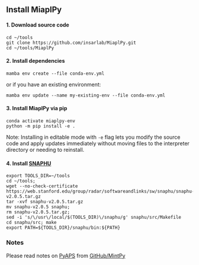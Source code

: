 ## Install MiaplPy

#### 1. Download source code
```
cd ~/tools
git clone https://github.com/insarlab/MiaplPy.git
cd ~/tools/MiaplPy
```

#### 2. Install dependencies
```
mamba env create --file conda-env.yml
```
or if you have an existing environment:

```
mamba env update --name my-existing-env --file conda-env.yml
```

#### 3. Install MiaplPy via pip
```
conda activate miaplpy-env
python -m pip install -e .
```

Note: Installing in editable mode with `-e` flag lets you modify the source code and apply updates immediately without moving files to the interpreter directory or needing to reinstall.

#### 4. Install [SNAPHU](https://web.stanford.edu/group/radar/softwareandlinks/sw/snaphu/) 
```
export TOOLS_DIR=~/tools
cd ~/tools;
wget --no-check-certificate  https://web.stanford.edu/group/radar/softwareandlinks/sw/snaphu/snaphu-v2.0.5.tar.gz
tar -xvf snaphu-v2.0.5.tar.gz
mv snaphu-v2.0.5 snaphu;
rm snaphu-v2.0.5.tar.gz;
sed -i 's/\/usr\/local/$(TOOLS_DIR)\/snaphu/g' snaphu/src/Makefile
cd snaphu/src; make
export PATH=${TOOLS_DIR}/snaphu/bin:${PATH}
```

### Notes
Please read notes on [PyAPS](https://github.com/insarlab/PyAPS) from [GitHub/MintPy](https://github.com/insarlab/MintPy/blob/main/docs/installation.md) 

